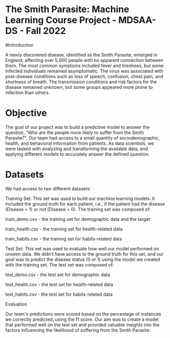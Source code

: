 # The Smith Parasite: Machine Learning Course Project - MDSAA-DS - Fall 2022


#Introduction


A newly discovered disease, identified as the Smith Parasite, emerged in England, affecting over 5,000 people with no apparent connection between them. The most common symptoms included fever and tiredness, but some infected individuals remained asymptomatic. The virus was associated with post-disease conditions such as loss of speech, confusion, chest pain, and shortness of breath. The transmission conditions and risk factors for the disease remained unknown, but some groups appeared more prone to infection than others.


# Objective


The goal of our project was to build a predictive model to answer the question, "Who are the people more likely to suffer from the Smith Parasite?". Our team had access to a small quantity of sociodemographic, health, and behavioral information from patients. As data scientists, we were tasked with analyzing and transforming the available data, and applying different models to accurately answer the defined question.


# Datasets
We had access to two different datasets:


Training Set: This set was used to build our machine learning models. It included the ground truth for each patient, i.e., if the patient had the disease (Disease = 1) or not (Disease = 0). The training set was composed of:


train_demo.csv - the training set for demographic data and the target


train_health.csv - the training set for health-related data


train_habits.csv - the training set for habits-related data


Test Set: This set was used to evaluate how well our model performed on unseen data. We didn't have access to the ground truth for this set, and our goal was to predict the disease status (0 or 1) using the model we created with the training set. The test set was composed of:

test_demo.csv - the test set for demographic data


test_health.csv - the test set for health-related data


test_habits.csv - the test set for habits-related data


Evaluation


Our team's predictions were scored based on the percentage of instances we correctly predicted, using the f1 score. Our aim was to create a model that performed well on the test set and provided valuable insights into the factors influencing the likelihood of suffering from the Smith Parasite.
